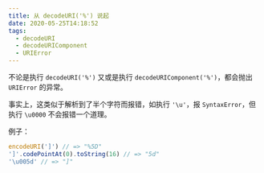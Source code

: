 ```yaml
---
title: 从 decodeURI('%') 说起
date: 2020-05-25T14:18:52
tags:
  - decodeURI
  - decodeURIComponent
  - URIError
---
```


不论是执行 `decodeURI('%')` 又或是执行 `decodeURIComponent('%')`，都会抛出 `URIError` 的异常。

事实上，这类似于解析到了半个字符而报错，如执行 `'\u'`，报 `SyntaxError`，但执行 `\u0000` 不会报错一个道理。

例子：
```js
encodeURI(']') // => "%5D"
']'.codePointAt(0).toString(16) // => "5d"
'\u005d' // => "]"
```


